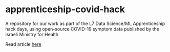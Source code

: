 # apprenticeship-covid-hack
A repository for our work as part of the L7 Data Science/ML Apprenticeship hack days, using open-source COVID-19 symptom data published by the Israeli Ministry for Health

Read article [here](https://www.nature.com/articles/s41746-020-00372-6)
